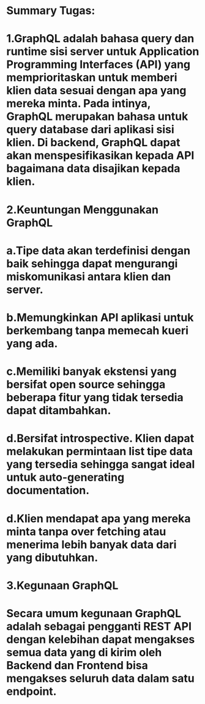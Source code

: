 # Summary Tugas:

# 1.GraphQL adalah bahasa query dan runtime sisi server untuk Application Programming Interfaces (API) yang memprioritaskan untuk memberi klien data sesuai dengan apa yang mereka minta. Pada intinya,  GraphQL merupakan bahasa untuk query database dari aplikasi sisi klien. Di backend, GraphQL dapat akan menspesifikasikan kepada API bagaimana data disajikan kepada klien.
# 2.Keuntungan Menggunakan GraphQL
# a.Tipe data akan terdefinisi dengan baik sehingga dapat mengurangi miskomunikasi antara klien dan server.
# b.Memungkinkan API aplikasi untuk berkembang tanpa memecah kueri yang ada.
# c.Memiliki banyak ekstensi yang bersifat open source sehingga beberapa fitur yang tidak tersedia dapat ditambahkan.
# d.Bersifat introspective. Klien dapat melakukan permintaan list tipe data yang tersedia sehingga sangat ideal untuk auto-generating documentation.
# d.Klien mendapat apa yang mereka minta tanpa over fetching atau menerima lebih banyak data dari yang dibutuhkan.
# 3.Kegunaan GraphQL
# Secara umum kegunaan GraphQL adalah sebagai pengganti REST API dengan kelebihan dapat mengakses semua data yang di kirim oleh Backend dan Frontend bisa mengakses seluruh data dalam satu endpoint.
